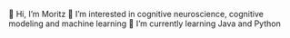 👋 Hi, I’m Moritz
👀 I’m interested in cognitive neuroscience, cognitive modeling and machine learning
🌱 I’m currently learning Java and Python


<!---

--->

